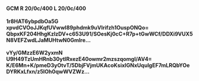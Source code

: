 #### GCM R 20/0c/400 L 20/0c/400
**1r8HAT6ybpdbOa5G**<br/>**xpvdCVOoJJKqfUVwwI89phdmk9uVIrifzh1OuspONQo=**<br/>**QbpxKF204HhgKzlzDV+c653U91/SOesKj0cC+R7p+tGwWCf/DDXi9VUX5N8VEFZwdLJaMUHtwN0GmIre...**<br/><br/>
**vYy/GMzzE6W2yxmN**<br/>**U9H49TzUmHRnb30ytlRxezE40owmr2mzszqomgl/AV4=**<br/>**K/E6Mn+K/pmeD3yOtvT/5DbjFVjmUKAcoKsixIGNxUquIgEF7mLRQbYOeDYRKxLfxn/z5IOh0qwWVZWz...**